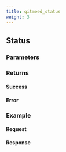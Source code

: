 ```yaml
---
title: qitmeed_status
weight: 3
---
```


## Status

### Parameters

### Returns
#### Success

#### Error 

### Example
#### Request

#### Response

